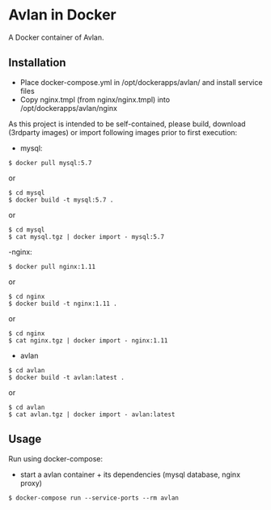 # Avlan in Docker

A Docker container of Avlan.

## Installation
 - Place docker-compose.yml in /opt/dockerapps/avlan/ and install service files
 - Copy nginx.tmpl (from nginx/nginx.tmpl) into /opt/dockerapps/avlan/nginx

As this project is intended to be self-contained, please build, download (3rdparty images) or import following images prior to first execution:
- mysql:
```console
$ docker pull mysql:5.7
```
or
```console
$ cd mysql
$ docker build -t mysql:5.7 .
```
or
```console
$ cd mysql
$ cat mysql.tgz | docker import - mysql:5.7
```

-nginx:
```console
$ docker pull nginx:1.11
```
or
```console
$ cd nginx
$ docker build -t nginx:1.11 .
```
or
```console
$ cd nginx
$ cat nginx.tgz | docker import - nginx:1.11
```

- avlan
```console
$ cd avlan
$ docker build -t avlan:latest .
```
or
```console
$ cd avlan
$ cat avlan.tgz | docker import - avlan:latest
```

## Usage

Run using docker-compose:

* start a avlan container + its dependencies (mysql database, nginx proxy)

```console
$ docker-compose run --service-ports --rm avlan
```
